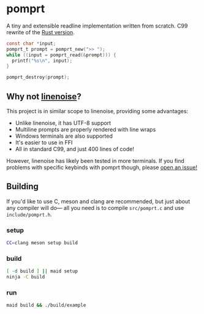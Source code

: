 # pomprt

A tiny and extensible readline implementation written from scratch. C99 rewrite of the [Rust version].

[Rust version]: https://github.com/rniii/pomprt

```c
const char *input;
pomprt_t prompt = pomprt_new(">> ");
while ((input = pomprt_read(&prompt))) {
  printf("%s\n", input);
}

pomprt_destroy(prompt);
```

## Why not [linenoise]?

This project is in similar scope to linenoise, providing some advantages:

- Unlike linenoise, it has UTF-8 support
- Multiline prompts are properly rendered with line wraps
- Windows terminals are also supported
- It's easier to use in FFI
- All in standard C99, and just 400 lines of code!

[linenoise]: https://github.com/antirez/linenoise

However, linenoise has likely been tested in more terminals. If you find problems with specific
keybinds with pomprt though, please [open an issue!](github.com/rniii/pomprt.c/issues/new)

## Building

<!-- maid-tasks -->

If you'd like to use C, meson and clang are recommended, but just about any compiler will do— all
you need is to compile `src/pomprt.c` and use `include/pomprt.h`.

### setup

```sh
CC=clang meson setup build
```

### build

```sh
[ -d build ] || maid setup
ninja -C build
```

### run

```sh
maid build && ./build/example
```
